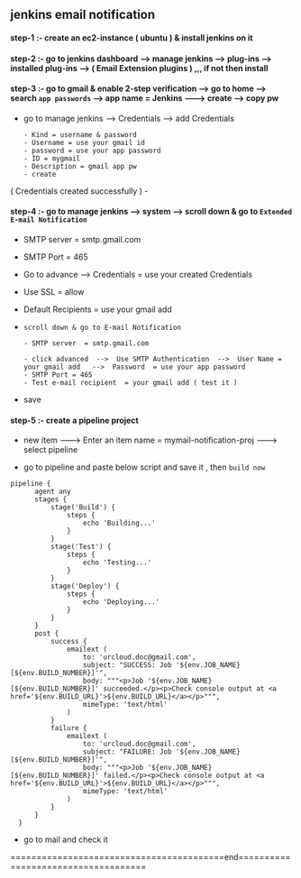 ## jenkins email notification

#### step-1 :- create an ec2-instance ( ubuntu ) & install jenkins on it

#### step-2 :- go to jenkins dashboard  -->  manage jenkins  --> plug-ins -->  installed plug-ins  --> ( Email Extension plugins ) ,,, if not then install


#### step-3 :- go to gmail & enable 2-step verification  --> go to home  --> search `app passwords`  --> app name = Jenkins ---> create  --> copy pw

  - go to manage jenkins  --> Credentials  --> add Credentials

        - Kind = username & password
        - Username = use your gmail id
        - password = use your app password
        - ID = mygmail
        - Description = gmail app pw
        - create
    
( Credentials created successfully )
               - 
     
#### step-4 :- go to manage jenkins  --> system  --> scroll down & go to `Extended E-mail Notification`

  - SMTP server  = smtp.gmail.com
  - SMTP Port  = 465
  - Go to advance  --> Credentials = use your created Credentials
  - Use SSL  = allow
  - Default Recipients  = use your gmail add

  - `scroll down & go to E-mail Notification`
    
        - SMTP server  = smtp.gmail.com
    
        - click advanced  -->  Use SMTP Authentication  -->  User Name = your gmail add   -->  Password  = use your app password
        - SMTP Port = 465
        - Test e-mail recipient  = your gmail add ( test it )
    

  - save
    

#### step-5 :- create a pipeline project

  - new item  --->  Enter an item name = mymail-notification-proj  ---> select pipeline

  - go to pipeline and paste below script  and save it , then `build now`

```
pipeline {
      agent any
      stages {
          stage('Build') {
              steps {
                  echo 'Building...'
              }
          }
          stage('Test') {
              steps {
                  echo 'Testing...'
              }
          }
          stage('Deploy') {
              steps {
                  echo 'Deploying...'
              }
          }
      }
      post {
          success {
              emailext (
                  to: 'urcloud.doc@gmail.com',
                  subject: "SUCCESS: Job '${env.JOB_NAME} [${env.BUILD_NUMBER}]'",
                  body: """<p>Job '${env.JOB_NAME} [${env.BUILD_NUMBER}]' succeeded.</p><p>Check console output at <a href='${env.BUILD_URL}'>${env.BUILD_URL}</a></p>""",
                  mimeType: 'text/html'
              )
          }
          failure {
              emailext (
                  to: 'urcloud.doc@gmail.com',
                  subject: "FAILURE: Job '${env.JOB_NAME} [${env.BUILD_NUMBER}]'",
                  body: """<p>Job '${env.JOB_NAME} [${env.BUILD_NUMBER}]' failed.</p><p>Check console output at <a href='${env.BUILD_URL}'>${env.BUILD_URL}</a></p>""",
                  mimeType: 'text/html'
              )
          }
      }
  }
```


- go to mail and check it



=========================================end====================================
